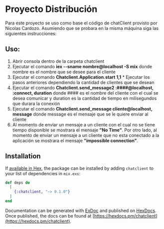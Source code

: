 # Proyecto Distribución

Para este proyecto se uso como base el código de chatClient provisto por Nicolas Cardozo.
Asumiendo que se probara en la misma máquina siga las siguientes instrucciones:

Uso: 
-------------------
  1. Abrir consola dentro de la carpeta chatclient
  2. Ejecutar el comando **iex --sname nombre@localhost -S mix** donde nombre es el nombre que se desee para el cliente
  3. Ejecutar el comando **Chatclient.Application.start 1,1**
    * Ejecutar los pasos anteriores dependiendo la cantidad de clientes que se desean
  4. Ejecutar el comando **Chatclient.send_message2 :####@localhost, :connect, duration** donde #### es el nombre del cliente con el cual se desea comunicar y duration es la cantidad de tiempo en milisegundos que durara la conexión
  5. Ejecutar el comando **Chatclient.send_message cliente@localhost, message** donde message es el mensaje que se le quiere enviar al cliente
  6. Al momento de enviar un mensaje a un cliente con el cual no se tiene tiempo disponible se mostrara el mensaje **"No Time"**. Por otro lado, al momento de enviar un mensaje a un cliente que no esta conectado a la aplicación se mostrara el mensaje **"impossible connection"**.

## Installation

If [available in Hex](https://hex.pm/docs/publish), the package can be installed
by adding `chatclient` to your list of dependencies in `mix.exs`:

```elixir
def deps do
  [
    {:chatclient, "~> 0.1.0"}
  ]
end
```

Documentation can be generated with [ExDoc](https://github.com/elixir-lang/ex_doc)
and published on [HexDocs](https://hexdocs.pm). Once published, the docs can
be found at [https://hexdocs.pm/chatclient](https://hexdocs.pm/chatclient).

